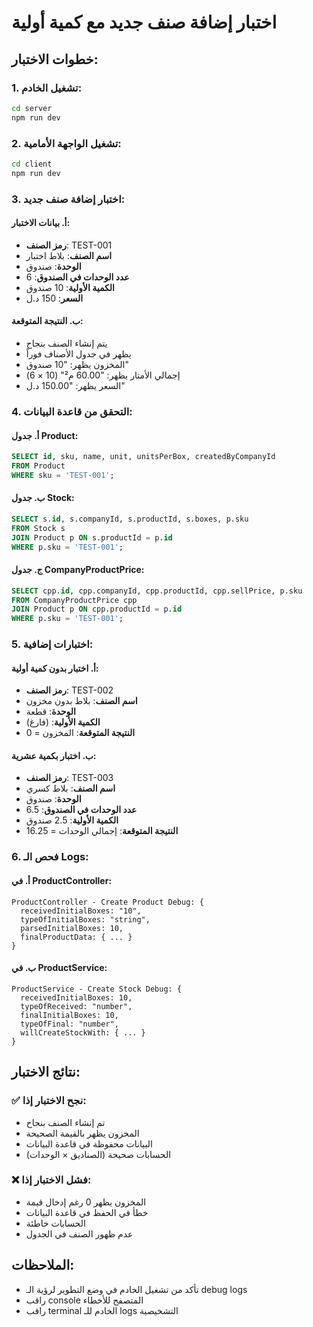 # اختبار إضافة صنف جديد مع كمية أولية

## خطوات الاختبار:

### 1. تشغيل الخادم:
```bash
cd server
npm run dev
```

### 2. تشغيل الواجهة الأمامية:
```bash
cd client
npm run dev
```

### 3. اختبار إضافة صنف جديد:

#### أ. بيانات الاختبار:
- **رمز الصنف**: TEST-001
- **اسم الصنف**: بلاط اختبار
- **الوحدة**: صندوق
- **عدد الوحدات في الصندوق**: 6
- **الكمية الأولية**: 10 صندوق
- **السعر**: 150 د.ل

#### ب. النتيجة المتوقعة:
- يتم إنشاء الصنف بنجاح
- يظهر في جدول الأصناف فوراً
- المخزون يظهر: "10 صندوق"
- إجمالي الأمتار يظهر: "60.00 م²" (10 × 6)
- السعر يظهر: "150.00 د.ل"

### 4. التحقق من قاعدة البيانات:

#### أ. جدول Product:
```sql
SELECT id, sku, name, unit, unitsPerBox, createdByCompanyId 
FROM Product 
WHERE sku = 'TEST-001';
```

#### ب. جدول Stock:
```sql
SELECT s.id, s.companyId, s.productId, s.boxes, p.sku 
FROM Stock s 
JOIN Product p ON s.productId = p.id 
WHERE p.sku = 'TEST-001';
```

#### ج. جدول CompanyProductPrice:
```sql
SELECT cpp.id, cpp.companyId, cpp.productId, cpp.sellPrice, p.sku 
FROM CompanyProductPrice cpp 
JOIN Product p ON cpp.productId = p.id 
WHERE p.sku = 'TEST-001';
```

### 5. اختبارات إضافية:

#### أ. اختبار بدون كمية أولية:
- **رمز الصنف**: TEST-002
- **اسم الصنف**: بلاط بدون مخزون
- **الوحدة**: قطعة
- **الكمية الأولية**: (فارغ)
- **النتيجة المتوقعة**: المخزون = 0

#### ب. اختبار بكمية عشرية:
- **رمز الصنف**: TEST-003
- **اسم الصنف**: بلاط كسري
- **الوحدة**: صندوق
- **عدد الوحدات في الصندوق**: 6.5
- **الكمية الأولية**: 2.5 صندوق
- **النتيجة المتوقعة**: إجمالي الوحدات = 16.25

### 6. فحص الـ Logs:

#### أ. في ProductController:
```
ProductController - Create Product Debug: {
  receivedInitialBoxes: "10",
  typeOfInitialBoxes: "string",
  parsedInitialBoxes: 10,
  finalProductData: { ... }
}
```

#### ب. في ProductService:
```
ProductService - Create Stock Debug: {
  receivedInitialBoxes: 10,
  typeOfReceived: "number",
  finalInitialBoxes: 10,
  typeOfFinal: "number",
  willCreateStockWith: { ... }
}
```

## نتائج الاختبار:

### ✅ نجح الاختبار إذا:
- تم إنشاء الصنف بنجاح
- المخزون يظهر بالقيمة الصحيحة
- البيانات محفوظة في قاعدة البيانات
- الحسابات صحيحة (الصناديق × الوحدات)

### ❌ فشل الاختبار إذا:
- المخزون يظهر 0 رغم إدخال قيمة
- خطأ في الحفظ في قاعدة البيانات
- الحسابات خاطئة
- عدم ظهور الصنف في الجدول

## الملاحظات:
- تأكد من تشغيل الخادم في وضع التطوير لرؤية الـ debug logs
- راقب console المتصفح للأخطاء
- راقب terminal الخادم للـ logs التشخيصية
